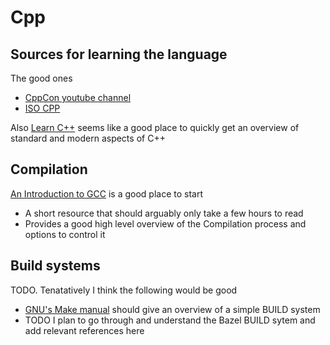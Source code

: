 # Cpp
## Sources for learning the language
The good ones
- [CppCon youtube channel](https://www.youtube.com/cppcon)
- [ISO CPP](https://isocpp.org/)

Also [Learn C++](https://www.learncpp.com/) seems like a good place to quickly get an overview of standard and modern aspects of C++

## Compilation
[An Introduction to GCC](./resources/gccintro.pdf) is a good place to start
- A short resource that should arguably only take a few hours to read
- Provides a good high level overview of the Compilation process and options to control it

## Build systems
TODO. Tenatatively I think the following would be good
- [GNU's Make manual](https://www.gnu.org/software/make/manual/make.pdf) should give an overview of a simple BUILD system
- TODO I plan to go through and understand the Bazel BUILD sytem and add relevant references here
